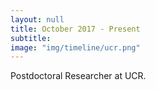 ```yaml
---
layout: null
title: October 2017 - Present
subtitle:
image: "img/timeline/ucr.png"
---
```

Postdoctoral Researcher at UCR.

